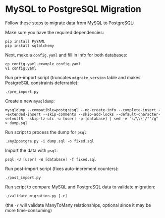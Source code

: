 # MySQL to PostgreSQL Migration

Follow these steps to migrate data from MySQL to PostgreSQL:

Make sure you have the required dependencies:
```
pip install PyYAML
pip install sqlalchemy
```

Next, make a `config.yaml` and fill in info for both databases:
```
cp config.yaml.example config.yaml
vi config.yaml
```

Run pre-import script (truncates `migrate_version` table and makes PostgreSQL constraints deferrable):
```
./pre_import.py
```

Create a new `mysqldump`:
```
mysqldump --compatible=postgresql --no-create-info --complete-insert --extended-insert --skip-comments --skip-add-locks --default-character-set=utf8 --skip-tz-utc -u [user] -p [database] | sed -e "s/\\\'/''/g" > dump.sql
```

Run script to process the dump for `psql`:
```
./my2postgre.py -i dump.sql -o fixed.sql
```

Import the data with `psql`:
```
psql -U [user] -W [database] -f fixed.sql
```

Run post-import script (fixes auto-increment counters):
```
./post_import.py
```

Run script to compare MySQL and PostgreSQL data to validate migration:
```
./validate_migration.py [-r]
```
(the `-r` will validate ManyToMany relationships, optional since it may be more time-consuming)
